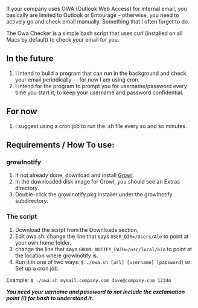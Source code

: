 If your company uses OWA (Outlook Web Access) for internal email, you basically are limited to Outlook or Entourage - otherwise, you need to actively go and check email manually.  Something that I often forget to do.

The Owa Checker is a simple bash script that uses curl (installed on all Macs by default) to check your email for you.

## In the future ##
  1. I intend to build a program that can run in the background and check your email periodically -- for now I am using cron.
  1. I intend for the program to prompt you for username/password every time you start it, to keep your username and password confidential.

## For now ##
  1. I suggest using a cron job to run the .sh file every so and so minutes.

## Requirements / How To use: ##

### growlnotify ###
  1. If not already done, download and install [Growl](http://growl.info/index.php).
  1. In the downloaded disk image for Growl, you should see an Extras directory.
  1. Double-click the growlnotify.pkg installer under the growlnotify subdirectory.
### The script ###
  1. Download the script from the Downloads section.
  1. Edit owa.sh: change the line that says `USER_DIR=/Users/Ale` to point at your own home folder.
  1. change the line that says `GROWL_NOTIFY_PATH=/usr/local/bin` to point at the location where growlnotify is.
  1. Run it in one of two ways:
`$ ./owa.sh [url] [username] [password]` or:
Set up a cron job.

Example:
`$ ./owa.sh mymail.company.com dave@company.com 1234m`

**_You need your uername and password to not include the exclamation point (!) for bash to understand it._**